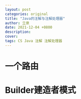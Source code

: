 ```yaml
---
layout: post
categories: original
title: "Java的注解与注解处理器"
author: 立泉
date: 2021-12-04 +0800
description: 
cover: 
tags: CS Java 注解 注解处理器
---
```


# 一个路由

# Builder建造者模式